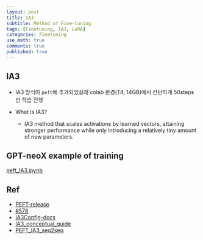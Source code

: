 ```yaml
---
layout: post
title: IA3
subtitle: Method of Fine-tuning
tags: [Finetuning, IA3, LoRA]
categories: Finetuning
use_math: true
comments: true
published: true
---
```


## IA3

- IA3 방식이 `peft`에 추가되었길래 colab 환경(T4, 14GB)에서 간단하게 50steps만 학습 진행

- What is IA3?
  - IA3 method that scales activations by learned vectors, attaining stronger performance while only introducing a relatively tiny amount of new parameters.

## GPT-neoX example of training

[peft_IA3.ipynb](https://github.com/DONGRYEOLLEE1/Paper/blob/main/Learning/IA3/peft_IA3.ipynb)

## Ref

- [PEFT-release](https://github.com/huggingface/peft/releases/tag/v0.4.0)
- [#578](https://github.com/huggingface/peft/pull/578)
- [IA3Config-docs](https://huggingface.co/docs/peft/package_reference/tuners#peft.IA3Config)
- [IA3_conceptual_guide](https://huggingface.co/docs/peft/conceptual_guides/ia3)
- [PEFT_IA3_seq2seq](https://github.com/huggingface/peft/blob/main/examples/conditional_generation/peft_ia3_seq2seq.ipynb)
